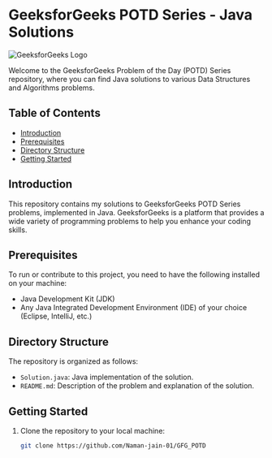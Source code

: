 # GeeksforGeeks POTD Series - Java Solutions

![GeeksforGeeks Logo](https://media.geeksforgeeks.org/gfg-gg-logo.svg)

Welcome to the GeeksforGeeks Problem of the Day (POTD) Series repository, where you can find Java solutions to various Data Structures and Algorithms problems.

## Table of Contents
- [Introduction](#introduction)
- [Prerequisites](#prerequisites)
- [Directory Structure](#directory-structure)
- [Getting Started](#getting-started)

## Introduction
This repository contains my solutions to GeeksforGeeks POTD Series problems, implemented in Java. GeeksforGeeks is a platform that provides a wide variety of programming problems to help you enhance your coding skills.

## Prerequisites
To run or contribute to this project, you need to have the following installed on your machine:
- Java Development Kit (JDK)
- Any Java Integrated Development Environment (IDE) of your choice (Eclipse, IntelliJ, etc.)

## Directory Structure
The repository is organized as follows:
  - `Solution.java`: Java implementation of the solution.
  - `README.md`: Description of the problem and explanation of the solution.

## Getting Started
1. Clone the repository to your local machine:
   ```bash
   git clone https://github.com/Naman-jain-01/GFG_POTD
